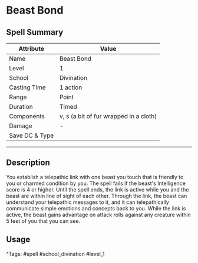 # Beast Bond

## Spell Summary

| Attribute        | Value                  |
|------------------|------------------------|
| Name             | Beast Bond                 |
| Level            | 1                |
| School           | Divination          |
| Casting Time     | 1 action              |
| Range            | Point            |
| Duration         | Timed             |
| Components       | v, s (a bit of fur wrapped in a cloth)             |
| Damage           | -               |
| Save DC & Type   |              |

---

## Description

You establish a telepathic link with one beast you touch that is friendly to you or charmed condition by you. The spell fails if the beast's Intelligence score is 4 or higher. Until the spell ends, the link is active while you and the beast are within line of sight of each other. Through the link, the beast can understand your telepathic messages to it, and it can telepathically communicate simple emotions and concepts back to you. While the link is active, the beast gains advantage on attack rolls against any creature within 5 feet of you that you can see.

## Usage


^Tags: #spell #school_divination #level_1
